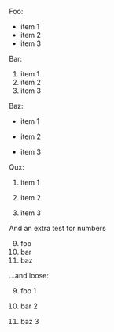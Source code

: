 Foo:

-   item 1
-   item 2
-   item 3

Bar:

1.  item 1
2.  item 2
3.  item 3

Baz:

-   item
    1

-   item
    2

-   item
    3

Qux:

1.  item
    1

2.  item
    2

3.  item
    3

And an extra test for numbers

9.  foo
10. bar
11. baz

...and loose:

9.  foo
    1

10. bar
    2

11. baz
    3
